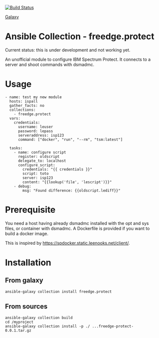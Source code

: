 [![Build Status](https://dev.azure.com/freedge/freedge/_apis/build/status/freedge.protect?branchName=master)](https://dev.azure.com/freedge/freedge/_build/latest?definitionId=6&branchName=master)

[Galaxy](https://galaxy.ansible.com/freedge/protect)

# Ansible Collection - freedge.protect

Current status: this is under development and not working yet.

An unofficial module to configure IBM Spectrum Protect. It connects to a server and shoot commands with dsmadmc.


# Usage

```
- name: test my new module
  hosts: ispall
  gather_facts: no
  collections:
    - freedge.protect
  vars:
    credentials:
      username: leuser
      password: lepass
      serveraddress: isp123
      command: ["docker", "run", "--rm", "tsm:latest"]

  tasks:
    - name: configure script
      register: oldscript
      delegate_to: localhost
      configure_script:
        credentials: "{{ credentials }}"
        script: toto
        server: isp123
        content: "{{lookup('file', 'lescript')}}"
    - debug:
        msg: "Found difference: {{oldscript.lediff}}"
``` 

# Prerequisite

You need a host having already dsmadmc installed with the opt and sys files, or container with dsmadmc. A Dockerfile is provided if you want to build a docker image.

This is inspired by https://spdocker.static.leenooks.net/client/. 



# Installation

## From galaxy 

```
ansible-galaxy collection install freedge.protect
```

## From sources
```
ansible-galaxy collection build
cd /myproject
ansible-galaxy collection install -p ./ ...freedge-protect-0.0.1.tar.gz
```


